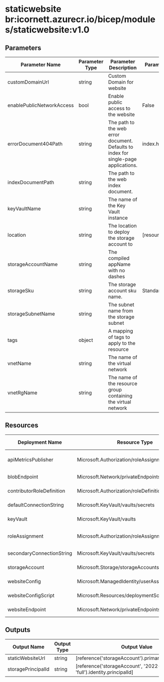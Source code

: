 # staticwebsite br:icornett.azurecr.io/bicep/modules/staticwebsite:v1.0

## Parameters

| Parameter Name            | Parameter Type | Parameter Description                                                               | Parameter DefaultValue     | Parameter AllowedValues                            |
| ------------------------- | -------------- | ----------------------------------------------------------------------------------- | -------------------------- | -------------------------------------------------- |
| customDomainUrl           | string         | Custom Domain for website                                                           |                            |                                                    |
| enablePublicNetworkAccess | bool           | Enable public access to the website                                                 | False                      |                                                    |
| errorDocument404Path      | string         | The path to the web error document. Defaults to index for single-page applications. | index.html                 |                                                    |
| indexDocumentPath         | string         | The path to the web index document.                                                 |                            |                                                    |
| keyVaultName              | string         | The name of the Key Vault instance                                                  |                            |                                                    |
| location                  | string         | The location to deploy the storage account to                                       | [resourceGroup().location] |                                                    |
| storageAccountName        | string         | The compiled appName with no dashes                                                 |                            |                                                    |
| storageSku                | string         | The storage account sku name.                                                       | Standard_LRS               | Standard_LRS,Standard_GRS,Standard_ZRS,Premium_LRS |
| storageSubnetName         | string         | The subnet name from the storage subnet                                             |                            |                                                    |
| tags                      | object         | A mapping of tags to apply to the resource                                          |                            |                                                    |
| vnetName                  | string         | The name of the virtual network                                                     |                            |                                                    |
| vnetRgName                | string         | The name of the resource group containing the virtual network                       |                            |                                                    |

## Resources

| Deployment Name           | Resource Type                                    | Resource Version   | Existing | Resource Comment |
| ------------------------- | ------------------------------------------------ | ------------------ | -------- | ---------------- |
| apiMetricsPublisher       | Microsoft.Authorization/roleAssignments          | 2020-10-01-preview | False    |                  |
| blobEndpoint              | Microsoft.Network/privateEndpoints               | 2022-01-01         | False    |                  |
| contributorRoleDefinition | Microsoft.Authorization/roleDefinitions          | 2022-04-01         | True     |                  |
| defaultConnectionString   | Microsoft.KeyVault/vaults/secrets                | 2022-07-01         | False    |                  |
| keyVault                  | Microsoft.KeyVault/vaults                        | 2022-07-01         | True     |                  |
| roleAssignment            | Microsoft.Authorization/roleAssignments          | 2020-04-01-preview | False    |                  |
| secondaryConnectionString | Microsoft.KeyVault/vaults/secrets                | 2022-07-01         | False    |                  |
| storageAccount            | Microsoft.Storage/storageAccounts                | 2022-09-01         | False    |                  |
| websiteConfig             | Microsoft.ManagedIdentity/userAssignedIdentities | 2018-11-30         | False    |                  |
| websiteConfigScript       | Microsoft.Resources/deploymentScripts            | 2020-10-01         | False    |                  |
| websiteEndpoint           | Microsoft.Network/privateEndpoints               | 2022-01-01         | False    |                  |

## Outputs

| Output Name        | Output Type | Output Value                                                             |
| ------------------ | ----------- | ------------------------------------------------------------------------ |
| staticWebsiteUrl   | string      | [reference('storageAccount').primaryEndpoints.web]                       |
| storagePrincipalId | string      | [reference('storageAccount', '2022-09-01', 'full').identity.principalId] |
